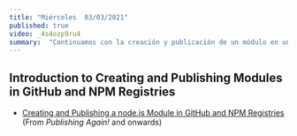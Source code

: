 ```yaml
---
title: "Miércoles  03/03/2021"
published: true
video: _4s4ozp9ru4
summary:  "Continuamos con la creación y publicación de un módulo en un Registry (From *Publishing Again!* and onwards)"  
---
```



## Introduction to Creating and Publishing  Modules in GitHub and NPM Registries

* [Creating and Publishing a node.js Module in GitHub and NPM Registries]({{site.baseurl}}/assets/temas/introduccion-a-javascript/creating-and-publishing-npm-module##publishing-again) (From *Publishing Again!* and onwards)

